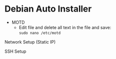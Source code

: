 # Debian Auto Installer

- MOTD
  - Edit file and delete all text in the file and save:\
  `sudo nano /etc/motd`

Network Setup (Static IP)

SSH Setup
